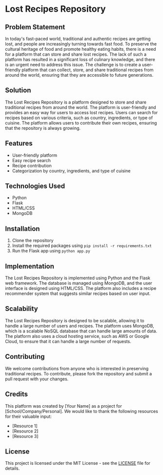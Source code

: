 # Lost Recipes Repository

## Problem Statement

In today's fast-paced world, traditional and authentic recipes are getting lost, and people are increasingly turning towards fast food. To preserve the cultural heritage of food and promote healthy eating habits, there is a need for a platform that can store and share lost recipes. The lack of such a platform has resulted in a significant loss of culinary knowledge, and there is an urgent need to address this issue. The challenge is to create a user-friendly platform that can collect, store, and share traditional recipes from around the world, ensuring that they are accessible to future generations.

## Solution

The Lost Recipes Repository is a platform designed to store and share traditional recipes from around the world. The platform is user-friendly and provides an easy way for users to access lost recipes. Users can search for recipes based on various criteria, such as country, ingredients, or type of cuisine. The platform allows users to contribute their own recipes, ensuring that the repository is always growing.

## Features

- User-friendly platform
- Easy recipe search
- Recipe contribution
- Categorization by country, ingredients, and type of cuisine

## Technologies Used

- Python
- Flask
- HTML/CSS
- MongoDB

## Installation

1. Clone the repository
2. Install the required packages using `pip install -r requirements.txt`
3. Run the Flask app using `python app.py`

## Implementation

The Lost Recipes Repository is implemented using Python and the Flask web framework. The database is managed using MongoDB, and the user interface is designed using HTML/CSS. The platform also includes a recipe recommender system that suggests similar recipes based on user input.

## Scalability

The Lost Recipes Repository is designed to be scalable, allowing it to handle a large number of users and recipes. The platform uses MongoDB, which is a scalable NoSQL database that can handle large amounts of data. The platform also uses a cloud hosting service, such as AWS or Google Cloud, to ensure that it can handle a large number of requests.

## Contributing

We welcome contributions from anyone who is interested in preserving traditional recipes. To contribute, please fork the repository and submit a pull request with your changes.

## Credits

This platform was created by [Your Name] as a project for [School/Company/Personal]. We would like to thank the following resources for their valuable input:

- [Resource 1]
- [Resource 2]
- [Resource 3]

## License

This project is licensed under the MIT License - see the [LICENSE](LICENSE) file for details.
